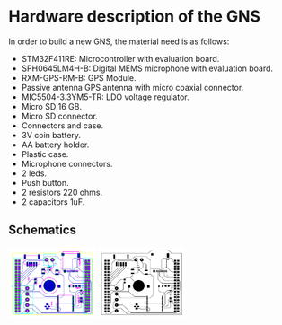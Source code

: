 # Hardware description of the GNS

In order to build a new GNS, the material need is as follows:

- STM32F411RE: Microcontroller with evaluation board.
- SPH0645LM4H-B: Digital MEMS microphone with evaluation board.
- RXM-GPS-RM-B: GPS Module.
- Passive antenna GPS antenna with micro coaxial connector.
- MIC5504-3.3YM5-TR: LDO voltage regulator.
- Micro SD 16 GB.
- Micro SD connector.
- Connectors and case.
- 3V coin battery.
- AA battery holder.
- Plastic case.
- Microphone connectors. 
- 2 leds. 
- Push button.
- 2 resistors 220 ohms.
- 2 capacitors 1uF.

## Schematics

<img src="./GNS_sch_full.svg" width="155" height="126"> <img src="./GNS_sch_bottom.svg" width="155" height="126">

